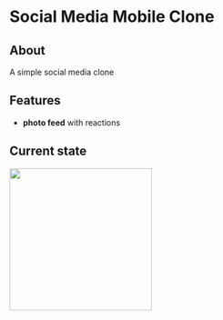 # Social Media Mobile Clone
## About
A simple social media clone

## Features
- **photo feed** with reactions


## Current state
<img width="250" src='./demo.gif' />